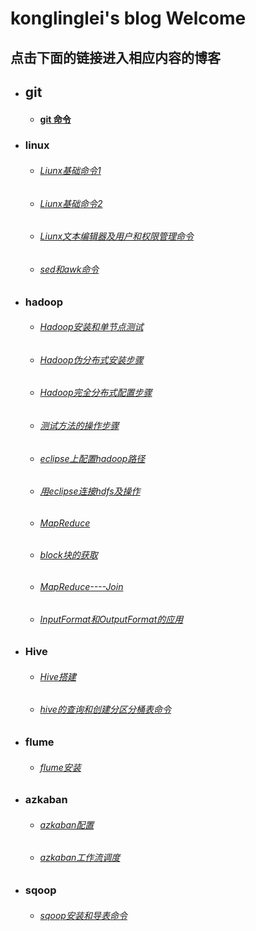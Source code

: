 ﻿# konglinglei's blog Welcome
## 点击下面的链接进入相应内容的博客
- ## git
	- #### [git 命令](https://kll082511.github.io/github命令)
- ### linux
	- ###### [Liunx基础命令1](https://kll082511.github.io/Liunx)
	- ###### [Liunx基础命令2](https://kll082511.github.io/unix)
	- ###### [Liunx文本编辑器及用户和权限管理命令](https://kll082511.github.io/Liunx1)
	- ###### [sed和awk命令](https://kll082511.github.io/awk和sed命令)
- ### hadoop
	- ###### [Hadoop安装和单节点测试](https://kll082511.github.io/Hadoop安装和单节点测试)
	- ###### [Hadoop伪分布式安装步骤](https://kll082511.github.io/Hadoop伪分布式)
	- ###### [Hadoop完全分布式配置步骤](https://kll082511.github.io/hadoop完全分布式配置)
	- ###### [测试方法的操作步骤](https://kll082511.github.io/测试方法的操作步骤)
	- ###### [eclipse上配置hadoop路径](https://kll082511.github.io/eclipse上配置hadoop路径)
	- ###### [用eclipse连接hdfs及操作](https://kll082511.github.io/用eclipse连接hdfs及操作)
	- ###### [MapReduce](https://kll082511.github.io/MapReduce)
	- ###### [block块的获取](https://kll082511.github.io/block块的获取)
	- ###### [MapReduce----Join](https://kll082511.github.io/JOIN_MapReduce)
	- ###### [InputFormat和OutputFormat的应用](https://kll082511.github.io/InputFormat和OutputFormat)
- ### Hive
	- ###### [Hive搭建](https://kll082511.github.io/hive搭建)
	- ###### [hive的查询和创建分区分桶表命令](https://kll082511.github.io/hive的查询和创建分区分桶表命令)
- ### flume
	- ###### [flume安装](https://kll082511.github.io/flume安装)
- ### azkaban
	- ###### [azkaban配置](https://kll082511.github.io/azkaban配置)
	- ###### [azkaban工作流调度](https://kll082511.github.io/azkaban工作流调度)
- ### sqoop
	- ###### [sqoop安装和导表命令](https://kll082511.github.io/sqoop安装和导表命令)
